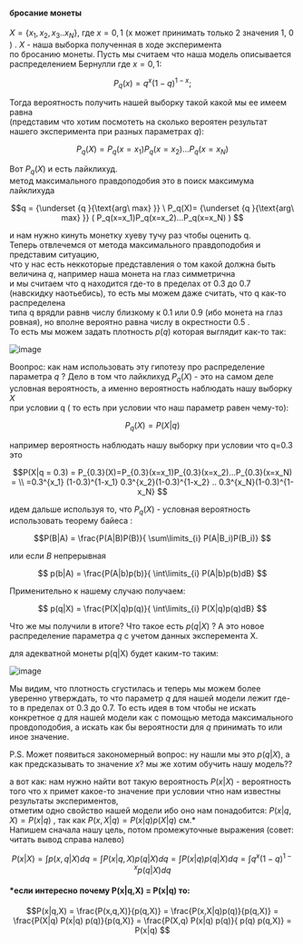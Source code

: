 #### бросание монеты
$X=\{x_1,x_2,x_3..x_N\}$, где $x= 0,1$ (x может принимать только 2 значения 1, 0 ) . $X$ - наша выборка полученная в ходе эксперимента \
по бросанию монеты. Пусть мы считаем что наша модель описывается распределением Бернулли где $x=0,1$: 

$$ P_q(x)=q^x(1-q)^{1-x} ;$$

Тогда вероятность получить нашей выборку такой какой мы ее имеем равна \
(представим что хотим посмотеть на сколько вероятен результат нашего эксперимента при разных параметрах $q$): 

$$P_q(X)=P_q(x=x_1)P_q(x=x_2)...P_q(x=x_N)$$

Вот $P_q(X)$ и есть лайклихуд. \
метод максимального правдоподобия это в поиск максимума лайклихуда

$$q = {\underset {q }{\text{arg\ max} }} \ P_q(X)= {\underset {q }{\text{arg\ max} }} ( P_q(x=x_1)P_q(x=x_2)...P_q(x=x_N) )
$$ 

и нам нужно кинуть монетку хуеву тучу раз чтобы оценить q. \
Теперь отвлечемся от метода максимального правдоподобия и представим ситуацию,\
что у нас есть неккоторые представления о том какой должна быть величина $q$, например наша монета на глаз симметрична\
и мы считаем что q находится где-то в пределах от 0.3 до 0.7 (навскидку наотьебись), то есть мы можем даже считать, что q как-то распределена \
типа q врядли равнв числу близкому к 0.1 или 0.9 (ибо монета на глаз ровная), но вполне вероятно равна числу в окрестности 0.5 . \
То есть мы можем задать плотность $p(q)$ которая выглядит как-то так:

![image](https://github.com/savvakonst/temp_docs/assets/48749051/892e532a-8a6f-4de5-bfd9-91cc275657f9)


Воопрос: как нам использовать эту гипотезу про распределение параметра $q$ ?
Дело в том что  лайклихуд $P_q(X)$ - это на самом деле условная вероятность, а именно вероятность наблюдать нашу выборку $X$ \
при условии q ( то есть при условии что наш параметр равен чему-то): 

$$P_q(X) = P(X|q) $$

например вероятность наблюдать нашу выборку при условии что q=0.3 это 

$$P(X|q = 0.3) = P_{0.3}(X)=P_{0.3}(x=x_1)P_{0.3}(x=x_2)...P_{0.3}(x=x_N) =  \\
 =0.3^{x_1} (1-0.3)^{1-x_1} 0.3^{x_2}(1-0.3)^{1-x_2} .. 0.3^{x_N}(1-0.3)^{1-x_N} 
$$

идем дальше используя то, что $P_q(X)$ - условная вероятность использовать теорему байеса :

$$P(B|A) = \frac{P(A|B)P(B)}{ \sum\limits_{i} P(A|B_i)P(B_i)}  $$

или если $B$ непрерывная 

$$ p(b|A) = \frac{P(A|b)p(b)}{ \int\limits_{i} P(A|b)p(b)dB}   $$


Применительно к нашему случаю получаем:

$$  p(q|X) = \frac{P(X|q)p(q)}{ \int\limits_{i} P(X|q)p(q)dB} $$

Что же мы получили в итоге? Что такое есть $p(q|X)$ ?  А это новое распределение параметра $q$ с учетом данных эксперемента X.   

для адекватной монеты p(q|X) будет каким-то таким:

![image](https://github.com/savvakonst/temp_docs/assets/48749051/8b586377-61a5-4f9a-bd48-d27439f2d867)


Мы видим, что плотность сгустилась и теперь мы можем более уверенно утверждать, то что параметр $q$ для нашей модели лежит где-то в пределах от 0.3 до 0.7.
То есть идея в том чтобы не искать конкретное $q$ для нашей модели как с помощью метода максимального провдоподобия, а искать как бы вероятности для $q$ принимать то или иное значение.

P.S. Может появиться закономерный вопрос: ну нашли мы это $p(q|X)$, а как предсказывать то значение $x$? мы же хотим обучить нашу модель??  

а вот как: нам нужно найти вот такую вероятность $P(x|X)$ - вероятность того что x примет какое-то значение при условии чтно нам известны результаты экспериментов, \
отметим одно свойство нашей модели ибо оно нам понадобится: $P(x|q,X) = P(x|q)$ , так как $P(x,X|q)=P(x|q)p(X|q)$ см.* \
Напишем сначала нашу цель, потом промежуточные выражения (совет: читать вывод справа налево)  

$$ 
P(x|X) = \int p(x,q|X) dq = \int P(x|q,X) p(q|X) dq = \int P(x|q) p(q|X) dq = \int q^x(1-q)^{1-x} p(q|X) dq 
$$ 


#### *если интересно почему P(x|q,X) = P(x|q)  то:
$$P(x|q,X) = \frac{P(x,q,X)}{p(q,X)} = \frac{P(x,X|q)p(q)}{p(q,X)} = \frac{P(X|q) P(x|q) p(q)}{p(q,X)} = \frac{P(X,q) P(x|q) p(q)}{ p(q) p(q,X)} = P(x|q)  $$
